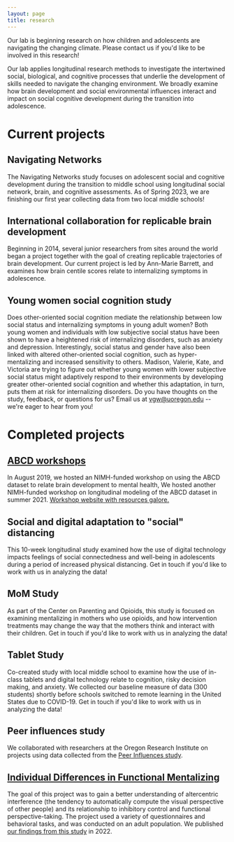 ```yaml
---
layout: page
title: research
---
```


Our lab is beginning research on how children and adolescents are navigating the changing climate. Please contact us if you'd like to be involved in this research!

Our lab applies longitudinal research methods to investigate the intertwined social, biological, and cognitive processes that underlie the development of skills needed to navigate the changing environment. We broadly examine how brain development and social environmental influences interact and impact on social cognitive development during the transition into adolescence. 


Current projects
===============

Navigating Networks
----------
The Navigating Networks study focuses on adolescent social and cognitive development during the transition to middle school using longitudinal social network, brain, and cognitive assessments. As of Spring 2023, we are finishing our first year collecting data from two local middle schools!

International collaboration for replicable brain development
----------
Beginning in 2014, several junior researchers from sites around the world began a project together with the goal of creating replicable trajectories of brain development. Our current project is led by Ann-Marie Barrett, and examines how brain centile scores relate to internalizing symptoms in adolescence.

Young women social cognition study
----------
Does other-oriented social cognition mediate the relationship between low social status and internalizing symptoms in young adult women? Both young women and individuals with low subjective social status have been shown to have a heightened risk of internalizing disorders, such as anxiety and depression. Interestingly, social status and gender have also been linked with altered other-oriented social cognition, such as hyper-mentalizing and increased sensitivity to others. Madison, Valerie, Kate, and Victoria are trying to figure out whether young women with lower subjective social status might adaptively respond to their environments by developing greater other-oriented social cognition and whether this adaptation, in turn, puts them at risk for internalizing disorders. Do you have thoughts on the study, feedback, or questions for us? Email us at [vgw@uoregon.edu](vgw@uoregon.edu) -- we're eager to hear from you!

Completed projects
===============

[ABCD workshops](https://abcdworkshop.github.io/)
----------
In August 2019, we hosted an NIMH-funded workshop on using the ABCD dataset to relate brain development to mental health, We hosted another NIMH-funded workshop on longitudinal modeling of the ABCD dataset in summer 2021. [Workshop website with resources galore.](https://abcdworkshop.github.io/)

Social and digital adaptation to "social" distancing
----------
This 10-week longitudinal study examined how the use of digital technology impacts feelings of social connectedness and well-being in adolescents during a period of increased physical distancing. Get in touch if you'd like to work with us in analyzing the data!

MoM Study
----------
As part of the Center on Parenting and Opioids, this study is focused on examining mentalizing in mothers who use opioids, and how intervention treatments may change the way that the mothers think and interact with their children. Get in touch if you'd like to work with us in analyzing the data!

Tablet Study
----------
Co-created study with local middle school to examine how the use of in-class tablets and digital technology relate to cognition, risky decision making, and anxiety. We collected our baseline measure of data (300 students) shortly before schools switched to remote learning in the United States due to COVID-19. Get in touch if you'd like to work with us in analyzing the data!

Peer influences study
----------
We collaborated with researchers at the Oregon Research Institute on projects using data collected from the [Peer Influences study](https://grantome.com/grant/NIH/R01-DA034062-01A1). 

[Individual Differences in Functional Mentalizing](https://online.ucpress.edu/collabra/article/8/1/37602/192147/Individual-Differences-in-Mentalizing-Tendencies)
----------
The goal of this project was to gain a better understanding of altercentric interference (the tendency to automatically compute the visual perspective of other people) and its relationship to inhibitory control and functional perspective-taking. The project used a variety of questionnaires and behavioral tasks, and was conducted on an adult population. We published [our findings from this study](https://online.ucpress.edu/collabra/article/8/1/37602/192147/Individual-Differences-in-Mentalizing-Tendencies) in 2022.
